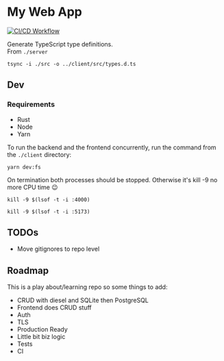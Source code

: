 # My Web App
[![CI/CD Workflow](https://github.com/sneddonlewis/rust-react/actions/workflows/ci.yml/badge.svg)](https://github.com/sneddonlewis/rust-react/actions/workflows/ci.yml)


Generate TypeScript type definitions.  
From `./server`
```
tsync -i ./src -o ../client/src/types.d.ts
```
## Dev

### Requirements
- Rust
- Node
- Yarn

To run the backend and the frontend concurrently, run the command from the `./client` directory:
```
yarn dev:fs
```
On termination both processes should be stopped. Otherwise it's kill -9 no more CPU time 😉
```
kill -9 $(lsof -t -i :4000)
```
```
kill -9 $(lsof -t -i :5173)
```

## TODOs

- Move gitignores to repo level

## Roadmap

This is a play about/learning repo so some things to add:
- CRUD with diesel and SQLite then PostgreSQL
- Frontend does CRUD stuff
- Auth
- TLS
- Production Ready
- Little bit biz logic
- Tests
- CI

